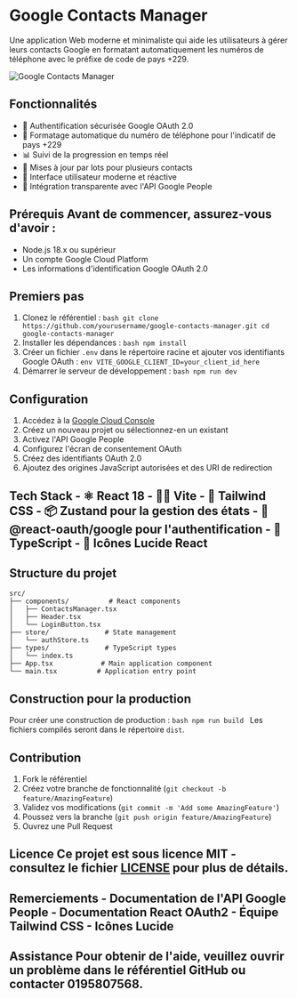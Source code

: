 # Google Contacts Manager 
Une application Web moderne et minimaliste qui aide les utilisateurs à gérer leurs contacts Google en formatant 
automatiquement les numéros de téléphone avec le préfixe de code de pays +229.


![Google Contacts Manager](https://images.unsplash.com/photo-1596524430615-b46475ddff6e?w=800&auto=format&fit=crop&q=80) 


## Fonctionnalités 

- 🔐 Authentification sécurisée Google OAuth 2.0
- 📱 Formatage automatique du numéro de téléphone pour l'indicatif de pays +229 
- 📊 Suivi de la progression en temps réel
- 🎯 Mises à jour par lots pour plusieurs contacts
- 💫 Interface utilisateur moderne et réactive
- 🔄 Intégration transparente avec l'API Google People

## Prérequis Avant de commencer, assurez-vous d'avoir :

- Node.js 18.x ou supérieur
- Un compte Google Cloud Platform
- Les informations d'identification Google OAuth 2.0

            
## Premiers pas

1. Clonez le référentiel : ```bash git clone https://github.com/yourusername/google-contacts-manager.git cd google-contacts-manager ```
2. Installer les dépendances : ```bash npm install ```
3. Créer un fichier `.env` dans le répertoire racine et ajouter vos identifiants Google OAuth : ```env VITE_GOOGLE_CLIENT_ID=your_client_id_here ```
4. Démarrer le serveur de développement : ```bash npm run dev ```

  
## Configuration 

1. Accédez à la [Google Cloud Console](https://console.cloud.google.com)
2. Créez un nouveau projet ou sélectionnez-en un existant
3. Activez l'API Google People
4. Configurez l'écran de consentement OAuth
5. Créez des identifiants OAuth 2.0
6. Ajoutez des origines JavaScript autorisées et des URI de redirection


## Tech Stack - ⚛️ React 18 - 🏃‍♂️ Vite - 🎨 Tailwind CSS - 📦 Zustand pour la gestion des états - 🔑 @react-oauth/google pour l'authentification - 🎯 TypeScript - 💅 Icônes Lucide React 

## Structure du projet 
```
src/
├── components/          # React components
│   ├── ContactsManager.tsx
│   ├── Header.tsx
│   └── LoginButton.tsx
├── store/              # State management
│   └── authStore.ts
├── types/              # TypeScript types
│   └── index.ts
├── App.tsx            # Main application component
└── main.tsx          # Application entry point
```

## Construction pour la production 
Pour créer une construction de production : ```bash npm run build ``` 
Les fichiers compilés seront dans le répertoire `dist`. 

## Contribution 
1. Fork le référentiel
2. Créez votre branche de fonctionnalité (`git checkout -b feature/AmazingFeature`)
3. Validez vos modifications (`git commit -m 'Add some AmazingFeature'`)
4. Poussez vers la branche (`git push origin feature/AmazingFeature`)
5. Ouvrez une Pull Request


## Licence Ce projet est sous licence MIT - consultez le fichier [LICENSE](LICENSE) pour plus de détails. 
## Remerciements - Documentation de l'API Google People - Documentation React OAuth2 - Équipe Tailwind CSS - Icônes Lucide 

## Assistance Pour obtenir de l'aide, veuillez ouvrir un problème dans le référentiel GitHub ou contacter 0195807568.
